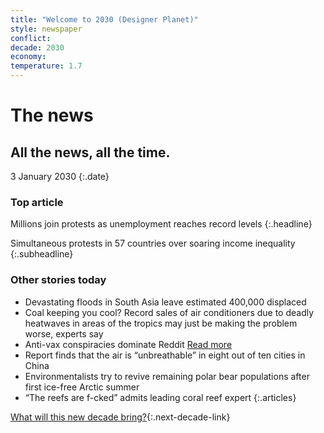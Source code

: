 ```yaml
---
title: "Welcome to 2030 (Designer Planet)"
style: newspaper
conflict: 
decade: 2030
economy: 
temperature: 1.7
---
```


# The news

## All the news, all the time.

3 January 2030
{:.date}

### Top article

Millions join protests as unemployment reaches record levels
{:.headline}

Simultaneous protests in 57 countries over soaring income inequality
{:.subheadline}

### Other stories today

- Devastating floods in South Asia leave estimated 400,000 displaced
- Coal keeping you cool? Record sales of air conditioners due to deadly heatwaves in areas of the tropics may just be making the problem worse, experts say
- Anti-vax conspiracies dominate Reddit [Read more](story_reddit.html)
- Report finds that the air is “unbreathable” in eight out of ten cities in China
- Environmentalists try to revive remaining polar bear populations after first ice-free Arctic summer
- “The reefs are f-cked” admits leading coral reef expert
{:.articles}

[What will this new decade bring?](chapter_grassroots-inequality-rebellion.html){:.next-decade-link}
